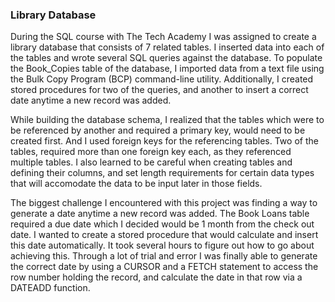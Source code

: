 ### Library Database

During the SQL course with The Tech Academy I was assigned to create a library database that consists of 7 related tables. I inserted data into each of the tables and wrote several SQL queries against the database. To populate the Book_Copies table of the database, I imported data from a text file using the Bulk Copy Program (BCP) command-line utility. Additionally, I created stored procedures for two of the queries, and another to insert a correct date anytime a new record was added.

While building the database schema, I realized that the tables which were to be referenced by another and required a primary key, would need to be created first. And I used foreign keys for the referencing tables. Two of the tables, required more than one foreign key each, as they referenced multiple tables. I also learned to be careful when creating tables and defining their columns, and set length requirements for certain data types that will accomodate the data to be input later in those fields.

The biggest challenge I encountered with this project was finding a way to generate a date anytime a new record was added. The Book Loans table required a due date which I decided would be 1 month from the check out date. I wanted to create a stored procedure that would calculate and insert this date automatically. It took several hours to figure out how to go about achieving this. Through a lot of trial and error I was finally able to generate the correct date by using a CURSOR and a FETCH statement to access the row number holding the record, and calculate the date in that row via a DATEADD function.
